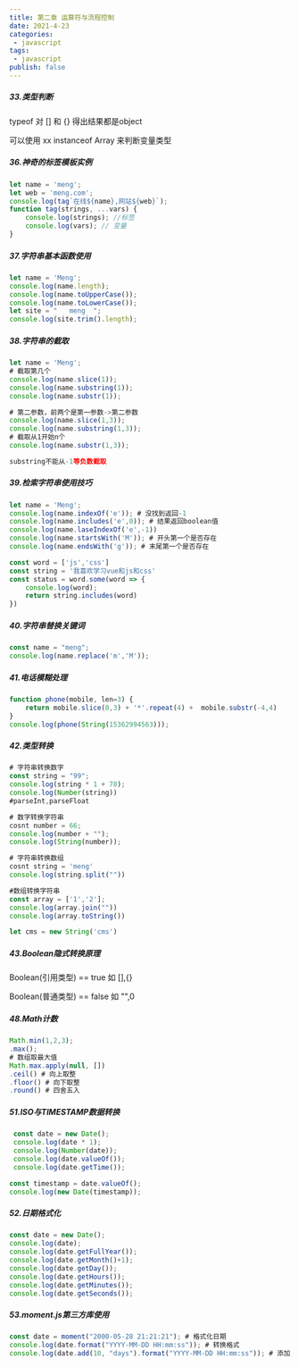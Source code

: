 ```yaml
---
title: 第二章 运算符与流程控制
date: 2021-4-23
categories:
 - javascript
tags:
 - javascript
publish: false
---
```


<!-- more -->

##### 33.类型判断

typeof 对 [] 和 {} 得出结果都是object

可以使用 xx instanceof Array 来判断变量类型

##### 36.神奇的标签模板实例

```javascript
let name = 'meng';
let web = 'meng.com';
console.log(tag`在线${name},网站${web}`);
function tag(strings, ...vars) {
    console.log(strings); //标签
    console.log(vars); // 变量
}
```

##### 37.字符串基本函数使用

```javascript
let name = 'Meng';
console.log(name.length);
console.log(name.toUpperCase());
console.log(name.toLowerCase());
let site = "   meng  ";
console.log(site.trim().length);
```

##### 38.字符串的截取

```javascript
let name = 'Meng';
# 截取第几个
console.log(name.slice(1));
console.log(name.substring(1));
console.log(name.substr(1));

# 第二参数，前两个是第一参数->第二参数
console.log(name.slice(1,3));
console.log(name.substring(1,3));
# 截取从1开始n个
console.log(name.substr(1,3));

substring不能从-1等负数截取
```

##### 39.检索字符串使用技巧

```javascript
let name = 'Meng';
console.log(name.indexOf('e')); # 没找到返回-1
console.log(name.includes('e',0)); # 结果返回boolean值
console.log(name.laseIndexOf('e',-1))
console.log(name.startsWith('M')); # 开头第一个是否存在
console.log(name.endsWith('g')); # 末尾第一个是否存在

const word = ['js','css']
const string = '我喜欢学习vue和js和css'
const status = word.some(word => {
    console.log(word);
    return string.includes(word)
})
```

##### 40.字符串替换关键词

```javascript
const name = "meng";
console.log(name.replace('m','M'));
```

##### 41.电话模糊处理

```javascript
function phone(mobile, len=3) {
    return mobile.slice(0,3) + '*'.repeat(4) +  mobile.substr(-4,4)
}
console.log(phone(String(15362994563)));
```

##### 42.类型转换

```javascript
# 字符串转换数字
const string = "99";
console.log(string * 1 + 78);
console.log(Number(string))
#parseInt,parseFloat

# 数字转换字符串
cosnt number = 66;
console.log(number + "");
console.log(String(number));

# 字符串转换数组
cosnt string = 'meng'
console.log(string.split(""))

#数组转换字符串
const array = ['1','2'];
console.log(array.join(""))
console.log(array.toString())

let cms = new String('cms')
```

##### 43.Boolean隐式转换原理

Boolean(引用类型) == true 如 [],{}

Boolean(普通类型) == false 如 "",0

##### 48.Math计数

```javascript
Math.min(1,2,3);
.max();
# 数组取最大值
Math.max.apply(null, [])
.ceil() # 向上取整
.floor() # 向下取整
.round() # 四舍五入
```

##### 51.ISO与TIMESTAMP数据转换

```javascript
 const date = new Date();
 console.log(date * 1);
 console.log(Number(date));
 console.log(date.valueOf());
 console.log(date.getTime());

const timestamp = date.valueOf();
console.log(new Date(timestamp));
```

##### 52.日期格式化

```javascript
const date = new Date();
console.log(date);
console.log(date.getFullYear());
console.log(date.getMonth()+1);
console.log(date.getDay());
console.log(date.getHours());
console.log(date.getMinutes());
console.log(date.getSeconds());
```

##### 53.moment.js第三方库使用

```javascript
const date = moment("2000-05-28 21:21:21"); # 格式化日期
console.log(date.format("YYYY-MM-DD HH:mm:ss")); # 转换格式
console.log(date.add(10, "days").format("YYYY-MM-DD HH:mm:ss")); # 添加几天之后
```

